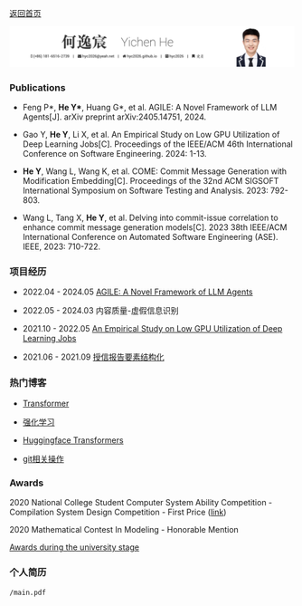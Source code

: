 [返回首页](/)

![title](title.png)

### Publications

- Feng P\*, **He Y\***, Huang G\*, et al. AGILE: A Novel Framework of LLM Agents[J]. arXiv preprint arXiv:2405.14751, 2024.

- Gao Y, **He Y**, Li X, et al. An Empirical Study on Low GPU Utilization of Deep Learning Jobs[C]. Proceedings of the IEEE/ACM 46th International Conference on Software Engineering. 2024: 1-13.

- **He Y**, Wang L, Wang K, et al. COME: Commit Message Generation with Modification Embedding[C]. Proceedings of the 32nd ACM SIGSOFT International Symposium on Software Testing and Analysis. 2023: 792-803.

- Wang L, Tang X, **He Y**, et al. Delving into commit-issue correlation to enhance commit message generation models[C]. 2023 38th IEEE/ACM International Conference on Automated Software Engineering (ASE). IEEE, 2023: 710-722.

### 项目经历

- 2022.04 - 2024.05 [AGILE: A Novel Framework of LLM Agents](https://arxiv.org/pdf/2405.14751)

- 2022.05 - 2024.03 内容质量-虚假信息识别
<!-- - 2022.05 - 2024.03 [内容质量-虚假识别](fakenews/README) -->

- 2021.10 - 2022.05 [An Empirical Study on Low GPU Utilization of Deep Learning Jobs](https://dl.acm.org/doi/abs/10.1145/3597503.3639232)

- 2021.06 - 2021.09 [授信报告要素结构化](sxbg/README)

### 热门博客

- [Transformer](Transformer/Transformer.md)

- [强化学习](rl/README)

- [Huggingface Transformers](Transformers/README)

- [git相关操作](git/README)

### Awards
2020 National College Student Computer System Ability Competition - Compilation System Design Competition - First Price ([link](https://compiler.educg.net/#/oldDetail?name=2020%E5%85%A8%E5%9B%BD%E5%A4%A7%E5%AD%A6%E7%94%9F%E8%AE%A1%E7%AE%97%E6%9C%BA%E7%B3%BB%E7%BB%9F%E8%83%BD%E5%8A%9B%E5%A4%A7%E8%B5%9B%E7%BC%96%E8%AF%91%E7%B3%BB%E7%BB%9F%E8%AE%BE%E8%AE%A1%E8%B5%9B))

2020 Mathematical Contest In Modeling - Honorable Mention

[Awards during the university stage](supports/README)

### 个人简历

```pdf
/main.pdf
```

